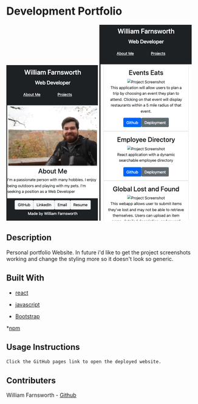 # Development Portfolio

![ScreenShot](./src/components/assets/demoScreenshot1.png)
![ScreenShot](./src/components/assets/demoScreenshot2.png)

## Description

Personal portfolio Website. In future i'd like to get the project screenshots working and change the styling more so it doesn't look so generic.

## Built With

* [react](https://reactjs.org/)

* [javascript](https://www.javascript.com/)

* [Bootstrap](https://getbootstrap.com/docs/5.0/getting-started/introduction/)

*[npm](https://www.npmjs.com/)

## Usage Instructions

    Click the GitHub pages link to open the deployed website.

## Contributers

William Farnsworth - [Github](https://github.com/Cynwise)
